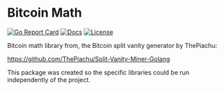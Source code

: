 # Bitcoin Math

[![Go Report Card][goreport-svg]][goreport-link]
[![Docs][docs-godoc-svg]][docs-godoc-link]
[![License][license-svg]][license-link]

Bitcoin math library from, the Bitcoin split vanity generator by ThePiachu:

https://github.com/ThePiachu/Split-Vanity-Miner-Golang

This package was created so the specific libraries could be run independently of the project.

 [goreport-svg]: https://goreportcard.com/badge/github.com/grokify/bitcoinmath
 [goreport-link]: https://goreportcard.com/report/github.com/grokify/bitcoinmath
 [docs-godoc-svg]: https://img.shields.io/badge/docs-godoc-blue.svg
 [docs-godoc-link]: https://godoc.org/github.com/grokify/bitcoinmath
 [license-svg]: https://img.shields.io/badge/license-MIT-blue.svg
 [license-link]: https://github.com/grokify/bitcoinmath/blob/master/LICENSE